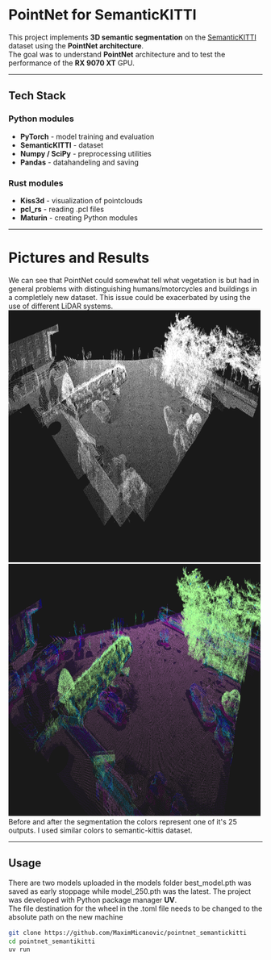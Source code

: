 # PointNet for SemanticKITTI
This project implements **3D semantic segmentation** on the [SemanticKITTI](https://semantic-kitti.org/) dataset using the **PointNet architecture**.  
The goal was to understand **PointNet** architecture and to test the performance of the **RX 9070 XT** GPU.

---

## Tech Stack

### Python modules
- **PyTorch** - model training and evaluation
- **SemanticKITTI** - dataset
- **Numpy / SciPy** - preprocessing utilities
- **Pandas** - datahandeling and saving

### Rust modules
- **Kiss3d** - visualization of pointclouds
- **pcl_rs** - reading .pcl files
- **Maturin** - creating Python modules

---

# Pictures and Results
We can see that PointNet could somewhat tell what vegetation is but had in general problems with distinguishing humans/motorcycles and buildings in a completlely new dataset. This issue could be exacerbated by using the use of different LiDAR systems. 
<br>
<img src="pictures/white.png"  width=500 height="500">
<img src="pictures/colored.png" width="500" height="500">
<br>
Before and after the segmentation the colors represent one of it's 25 outputs. I used similar colors to semantic-kittis dataset.

---

## Usage
There are two models uploaded in the models folder best_model.pth was saved as early stoppage while model_250.pth was the latest.
The project was developed with Python package manager **UV**.
<br>
The file destination for the wheel in the .toml file needs to be changed to the absolute path on the new machine
```bash
git clone https://github.com/MaximMicanovic/pointnet_semantickitti
cd pointnet_semantikitti
uv run
